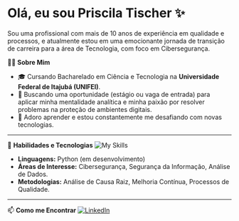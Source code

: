 # Olá, eu sou Priscila Tischer ✨

Sou uma profissional com mais de 10 anos de experiência em qualidade e processos, e atualmente estou em uma emocionante jornada de transição de carreira para a área de Tecnologia, com foco em Cibersegurança.

👩‍💻 **Sobre Mim**
- 🎓 Cursando Bacharelado em Ciência e Tecnologia na **Universidade Federal de Itajubá (UNIFEI)**.
- 🎯 Buscando uma oportunidade (estágio ou vaga de entrada) para aplicar minha mentalidade analítica e minha paixão por resolver problemas na proteção de ambientes digitais.
- 🌱 Adoro aprender e estou constantemente me desafiando com novas tecnologias.

---

🚀 **Habilidades e Tecnologias**
![My Skills](https://skillicons.dev/icons?i=py,md,git)
- **Linguagens:** Python (em desenvolvimento)
- **Áreas de Interesse:** Cibersegurança, Segurança da Informação, Análise de Dados.
- **Metodologias:** Análise de Causa Raiz, Melhoria Contínua, Processos de Qualidade.

---

📫 **Como me Encontrar**
[![LinkedIn](https://img.shields.io/badge/LinkedIn-0077B5?style=for-the-badge&logo=linkedin&logoColor=white)](https://www.linkedin.com/in/priscila-tischer/)
